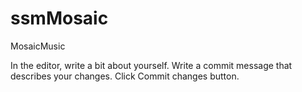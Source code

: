 # ssmMosaic
MosaicMusic

In the editor, write a bit about yourself.
Write a commit message that describes your changes.
Click Commit changes button.
